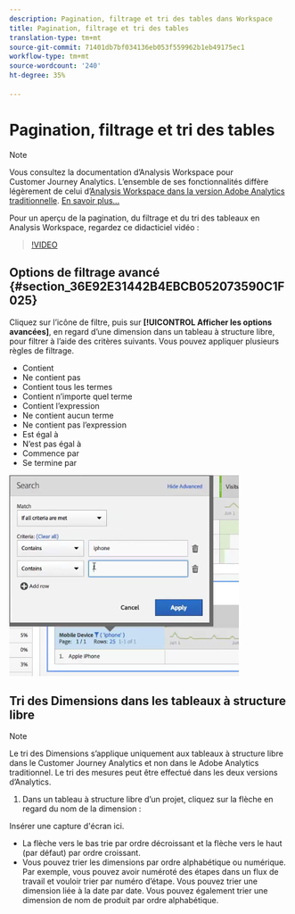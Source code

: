 ```yaml
---
description: Pagination, filtrage et tri des tables dans Workspace
title: Pagination, filtrage et tri des tables
translation-type: tm+mt
source-git-commit: 71401db7bf034136eb053f559962b1eb49175ec1
workflow-type: tm+mt
source-wordcount: '240'
ht-degree: 35%

---
```



# Pagination, filtrage et tri des tables

>[!NOTE]
>
>Vous consultez la documentation d’Analysis Workspace pour Customer Journey Analytics. L’ensemble de ses fonctionnalités diffère légèrement de celui d’[Analysis Workspace dans la version Adobe Analytics traditionnelle](https://docs.adobe.com/content/help/fr-FR/analytics/analyze/analysis-workspace/home.html). [En savoir plus...](/help/getting-started/cja-aa.md)

Pour un aperçu de la pagination, du filtrage et du tri des tableaux en Analysis Workspace, regardez ce didacticiel vidéo :

>[!VIDEO](https://publish.tv.adobe.com/bucket/1/category/2282/video/23968/)

## Options de filtrage avancé {#section_36E92E31442B4EBCB052073590C1F025}

Cliquez sur l’icône de filtre, puis sur **[!UICONTROL Afficher les options avancées]**, en regard d’une dimension dans un tableau à structure libre, pour filtrer à l’aide des critères suivants. Vous pouvez appliquer plusieurs règles de filtrage.

* Contient
* Ne contient pas
* Contient tous les termes
* Contient n’importe quel terme
* Contient l’expression
* Ne contient aucun terme
* Ne contient pas l’expression
* Est égal à
* N’est pas égal à
* Commence par
* Se termine par

![](assets/advanced-filter.png)

## Tri des Dimensions dans les tableaux à structure libre

>[!NOTE]
>
>Le tri des Dimensions s’applique uniquement aux tableaux à structure libre dans le Customer Journey Analytics et non dans le Adobe Analytics traditionnel. Le tri des mesures peut être effectué dans les deux versions d’Analytics.

1. Dans un tableau à structure libre d’un projet, cliquez sur la flèche en regard du nom de la dimension :

Insérer une capture d&#39;écran ici.

* La flèche vers le bas trie par ordre décroissant et la flèche vers le haut (par défaut) par ordre croissant.
* Vous pouvez trier les dimensions par ordre alphabétique ou numérique. Par exemple, vous pouvez avoir numéroté des étapes dans un flux de travail et vouloir trier par numéro d’étape. Vous pouvez trier une dimension liée à la date par date. Vous pouvez également trier une dimension de nom de produit par ordre alphabétique.